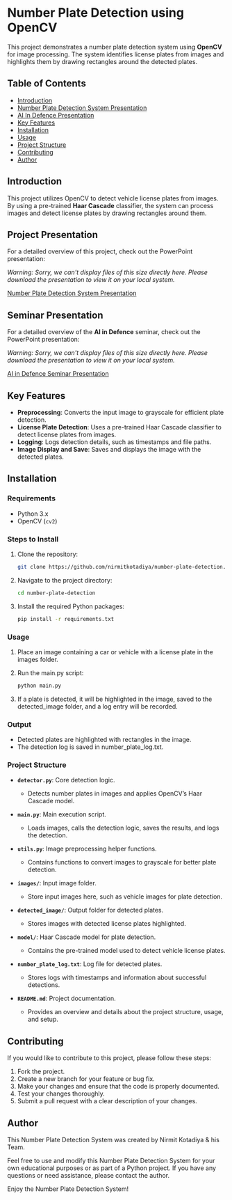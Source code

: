 # Number Plate Detection using OpenCV

This project demonstrates a number plate detection system using **OpenCV** for image processing. The system identifies license plates from images and highlights them by drawing rectangles around the detected plates.

## Table of Contents

- [Introduction](#introduction)
- [Number Plate Detection System Presentation](#project-presentation)
- [AI In Defence Presentation](#seminar-presentation)
- [Key Features](#key-features)
- [Installation](#installation)
- [Usage](#usage)
- [Project Structure](#project-structure)
- [Contributing](#contributing)
- [Author](#author)

## Introduction

This project utilizes OpenCV to detect vehicle license plates from images. By using a pre-trained **Haar Cascade** classifier, the system can process images and detect license plates by drawing rectangles around them.

## Project Presentation

For a detailed overview of this project, check out the PowerPoint presentation:

*Warning: Sorry, we can't display files of this size directly here. Please download the presentation to view it on your local system.*

[Number Plate Detection System Presentation](https://github.com/nirmitkotadiya/number_plate_detection/blob/main/Number%20Plate%20Detection.pptx)

## Seminar Presentation

For a detailed overview of the **AI in Defence** seminar, check out the PowerPoint presentation:

*Warning: Sorry, we can't display files of this size directly here. Please download the presentation to view it on your local system.*

[AI in Defence Seminar Presentation](https://github.com/nirmitkotadiya/number_plate_detection/blob/main/AI.pptx)

## Key Features

- **Preprocessing**: Converts the input image to grayscale for efficient plate detection.
- **License Plate Detection**: Uses a pre-trained Haar Cascade classifier to detect license plates from images.
- **Logging**: Logs detection details, such as timestamps and file paths.
- **Image Display and Save**: Saves and displays the image with the detected plates.

## Installation

### Requirements

- Python 3.x
- OpenCV (`cv2`)

### Steps to Install

1. Clone the repository:
   ```bash
   git clone https://github.com/nirmitkotadiya/number-plate-detection.git
   ```

2. Navigate to the project directory:

   ```bash
   cd number-plate-detection
   ```

3. Install the required Python packages:

   ```bash
   pip install -r requirements.txt
   ```


### Usage

1. Place an image containing a car or vehicle with a license plate in the images folder.
   
2. Run the main.py script:
   ```bash
   python main.py
   ```

3. If a plate is detected, it will be highlighted in the image, saved to the detected_image folder, and a log entry will be recorded.


### Output

- Detected plates are highlighted with rectangles in the image.
- The detection log is saved in number_plate_log.txt.


### Project Structure

- **`detector.py`**: Core detection logic.
  - Detects number plates in images and applies OpenCV’s Haar Cascade model.

- **`main.py`**: Main execution script.
  - Loads images, calls the detection logic, saves the results, and logs the detection.

- **`utils.py`**: Image preprocessing helper functions.
  - Contains functions to convert images to grayscale for better plate detection.

- **`images/`**: Input image folder.
  - Store input images here, such as vehicle images for plate detection.

- **`detected_image/`**: Output folder for detected plates.
  - Stores images with detected license plates highlighted.

- **`model/`**: Haar Cascade model for plate detection.
  - Contains the pre-trained model used to detect vehicle license plates.

- **`number_plate_log.txt`**: Log file for detected plates.
  - Stores logs with timestamps and information about successful detections.

- **`README.md`**: Project documentation.
  - Provides an overview and details about the project structure, usage, and setup.


## Contributing

If you would like to contribute to this project, please follow these steps:

1. Fork the project.
2. Create a new branch for your feature or bug fix.
3. Make your changes and ensure that the code is properly documented.
4. Test your changes thoroughly.
5. Submit a pull request with a clear description of your changes.

## Author

This Number Plate Detection System was created by Nirmit Kotadiya & his Team.

Feel free to use and modify this Number Plate Detection System for your own educational purposes or as part of a Python project. If you have any questions or need assistance, please contact the author.

Enjoy the Number Plate Detection System!
